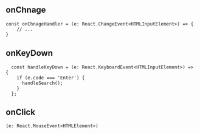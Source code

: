 ## onChnage

```tsx
const onChnageHandler = (e: React.ChangeEvent<HTMLInputElement>) => {
	// ...
}
```


## onKeyDown
```tsx
  const handleKeyDown = (e: React.KeyboardEvent<HTMLInputElement>) => {
    if (e.code === 'Enter') {
      handleSearch();
    }
  };

```

## onClick
```tsx
(e: React.MouseEvent<HTMLElement>)
```